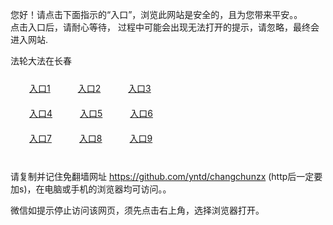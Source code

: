 您好！请点击下面指示的“入口”，浏览此网站是安全的，且为您带来平安。。 <br/>
点击入口后，请耐心等待， 过程中可能会出现无法打开的提示，请忽略，最终会进入网站. </br>

法轮大法在长春<br/>
<div style="padding:10px"><a style="margin:20px" target="_blank" href="https://dwjoox03v6ahm.cloudfront.net/2Qpsp?aysux" id="ccLink1" rel="nofollow">入口1</a> <a target="_blank" style="margin:20px" href="https://d1j6y2o1edu1yj.cloudfront.net/2Qpsp?mkougoyl" id="ccLink2" rel="nofollow">入口2</a> <a style="margin:20px" target="_blank" href="https://do7pevpw3bnb0.cloudfront.net/2Qpsp?fhusbkaw" id="ccLink3" rel="nofollow">入口3</a></div>

<div style="padding:10px" ><a style="margin:20px" target="_blank" href="https://dwjoox03v6ahm.cloudfront.net/2Qpsp?aysux" id="ccLink4" rel="nofollow">入口4</a> <a style="margin:20px" href="https://d1j6y2o1edu1yj.cloudfront.net/2Qpsp?mkougoyl" target="_blank" id="ccLink5" rel="nofollow">入口5</a> <a style="margin:20px" href="https://do7pevpw3bnb0.cloudfront.net/2Qpsp?fhusbkaw" target="_blank" id="ccLink6" rel="nofollow">入口6</a></div>

<div style="padding:10px"><a style="margin:20px" target="_blank" href="https://dwjoox03v6ahm.cloudfront.net/2Qpsp?aysux" id="ccLink7" rel="nofollow">入口7</a> <a style="margin:20px" href="https://d1j6y2o1edu1yj.cloudfront.net/2Qpsp?mkougoyl" target="_blank" id="ccLink8" rel="nofollow">入口8</a> <a style="margin:20px" target="_blank" href="https://do7pevpw3bnb0.cloudfront.net/2Qpsp?fhusbkaw" id="ccLink9" rel="nofollow">入口9</a></div>

<br/>



请复制并记住免翻墙网址 https://github.com/yntd/changchunzx (http后一定要加s)，在电脑或手机的浏览器均可访问。。<br/>

微信如提示停止访问该网页，须先点击右上角，选择浏览器打开。
